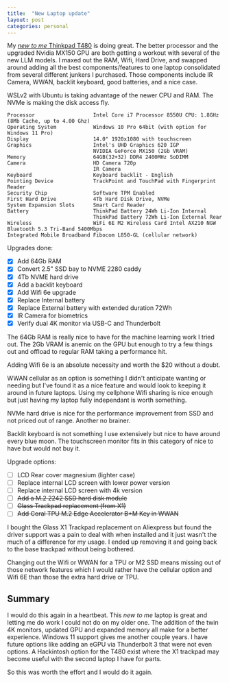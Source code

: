 ```yaml
---
title:  "New Laptop update"
layout: post
categories: personal
---
```


My [_new to me_ Thinkpad T480](/new-but-old-laptop/) is doing great. The better processor and the upgraded Nvidia MX150 GPU are both getting a workout with several of the new LLM models. I maxed out the RAM, Wifi, Hard Drive, and swapped around adding all the best components/features to one laptop consolidated from several different junkers I purchased. Those components include IR Camera, WWAN, backlit keyboard, good batteries, and a nice case.

<!-- excerpt-end -->

WSLv2 with Ubuntu is taking advantage of the newer CPU and RAM. The NVMe is making the disk access fly.

```text
Processor                   Intel Core i7 Processor 8550U CPU: 1.8GHz (8Mb Cache, up to 4.00 Ghz)
Operating System            Windows 10 Pro 64bit (with option for Windows 11 Pro)
Display                     14.0" 1920x1080 with touchscreen
Graphics                    Intel's UHD Graphics 620 IGP
                            NVIDIA GeForce MX150 (2Gb VRAM)
Memory                      64GB(32+32) DDR4 2400MHz SoDIMM
Camera                      HD Camera 720p
                            IR Camera
Keyboard                    Keyboard backlit - English
Pointing Device             TrackPoint and TouchPad with Fingerprint Reader
Security Chip               Software TPM Enabled
First Hard Drive            4Tb Hard Disk Drive, NVMe
System Expansion Slots      Smart Card Reader
Battery                     ThinkPad Battery 24Wh Li-Ion Internal
                            ThinkPad Battery 72Wh Li-Ion External Rear
Wireless                    WiFi 6E M2 Wireless Card Intel AX210 NGW Bluetooth 5.3 Tri-Band 5400Mbps
Integrated Mobile Broadband Fibocom L850-GL (cellular network)
```

Upgrades done:

- [X] Add 64Gb RAM
- [X] Convert 2.5" SSD bay to NVME 2280 caddy
- [X] 4Tb NVME hard drive
- [X] Add a backlit keyboard
- [X] Add Wifi 6e upgrade
- [X] Replace Internal battery
- [X] Replace External battery with extended duration 72Wh
- [X] IR Camera for biometrics
- [X] Verify dual 4K monitor via USB-C and Thunderbolt

The 64Gb RAM is really nice to have for the machine learning work I tried out. The 2Gb VRAM is anemic on the GPU but enough to try a few things out and offload to regular RAM taking a performance hit.

Adding Wifi 6e is an absolute necessity and worth the $20 without a doubt.

WWAN cellular as an option is something I didn't anticipate wanting or needing but I've found it as a nice feature and would look to keeping it around in future laptops. Using my cellphone Wifi sharing is nice enough but just having my laptop fully independant is worth something.

NVMe hard drive is nice for the performance improvement from SSD and not priced out of range. Another no brainer.

Backlit keyboard is not something I use extensively but nice to have around every blue moon. The touchscreen monitor fits in this category of nice to have but would not buy it.

Upgrade options:

- [ ] LCD Rear cover magnesium (lighter case)
- [ ] Replace internal LCD screen with lower power version
- [ ] Replace internal LCD screen with 4k version
- [ ] ~~Add a M.2 2242 SSD hard disk module~~
- [ ] ~~Glass Trackpad replacement (from X1)~~
- [ ] ~~Add Coral TPU M.2 Edge Accelerator B+M Key in WWAN~~

I bought the Glass X1 Trackpad replacement on Aliexpress but found the driver support was a pain to deal with when installed and it just wasn't the much of a difference for my usage. I ended up removing it and going back to the base trackpad without being bothered.

Changing out the Wifi or WWAN for a TPU or M2 SSD means missing out of those network features which I would rather have the cellular option and Wifi 6E than those the extra hard drive or TPU.

## Summary

I would do this again in a heartbeat. This _new to me_ laptop is great and letting me do work I could not do on my older one. The addition of the twin 4K monitors, updated GPU and expanded memory all make for a better experience. Windows 11 support gives me another couple years. I have future options like adding an eGPU via Thunderbolt 3 that were not even options. A Hackintosh option for the T480 exist where the X1 trackpad may become useful with the second laptop I have for parts.

So this was worth the effort and I would do it again.
